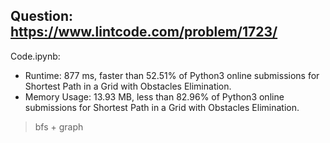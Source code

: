 ## Question: https://www.lintcode.com/problem/1723/

Code.ipynb:
* Runtime: 877 ms, faster than 52.51% of Python3 online submissions for Shortest Path in a Grid with Obstacles Elimination.
* Memory Usage: 13.93 MB, less than 82.96% of Python3 online submissions for Shortest Path in a Grid with Obstacles Elimination.
> bfs + graph
